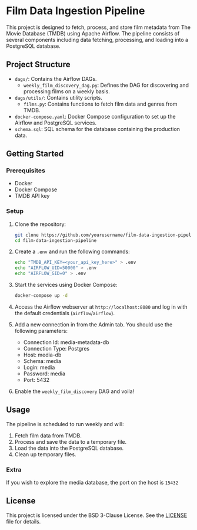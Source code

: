 # Film Data Ingestion Pipeline

This project is designed to fetch, process, and store film metadata from The
Movie Database (TMDB) using Apache Airflow. The pipeline consists of several
components including data fetching, processing, and loading into a PostgreSQL
database.

## Project Structure

-   `dags/`: Contains the Airflow DAGs.
    -   `weekly_film_discovery_dag.py`: Defines the DAG for discovering and
        processing films on a weekly basis.
-   `dags/utils/`: Contains utility scripts.
    -   `films.py`: Contains functions to fetch film data and genres from TMDB.
-   `docker-compose.yaml`: Docker Compose configuration to set up the Airflow
    and PostgreSQL services.
-   `schema.sql`: SQL schema for the database containing the production data.

## Getting Started

### Prerequisites

-   Docker
-   Docker Compose
-   TMDB API key

### Setup

1. Clone the repository:

    ```sh
    git clone https://github.com/yourusername/film-data-ingestion-pipeline.git
    cd film-data-ingestion-pipeline
    ```

2. Create a `.env` and run the following commands:

    ```sh
    echo "TMDB_API_KEY=<your_api_key_here>" > .env
    echo "AIRFLOW_UID=50000" > .env
    echo "AIRFLOW_GID=0" > .env
    ```

3. Start the services using Docker Compose:

    ```sh
    docker-compose up -d
    ```

4. Access the Airflow webserver at `http://localhost:8080` and log in with the
   default credentials (`airflow`/`airflow`).

5. Add a new connection in from the Admin tab. You should use the following
   parameters:

    - Connection Id: media-metadata-db
    - Connection Type: Postgres
    - Host: media-db
    - Schema: media
    - Login: media
    - Password: media
    - Port: 5432

6. Enable the `weekly_film_discovery` DAG and voila!

## Usage

The pipeline is scheduled to run weekly and will:

1. Fetch film data from TMDB.
2. Process and save the data to a temporary file.
3. Load the data into the PostgreSQL database.
4. Clean up temporary files.

### Extra

If you wish to explore the media database, the port on the host is `15432`

## License

This project is licensed under the BSD 3-Clause License. See the
[LICENSE](./LICENSE) file for details.
